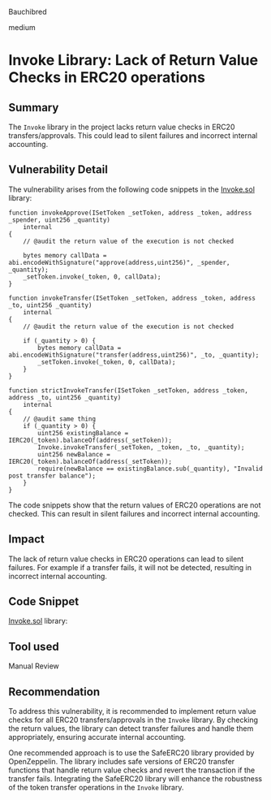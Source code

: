 Bauchibred

medium

# Invoke Library: Lack of Return Value Checks in ERC20 operations



## Summary

The `Invoke` library in the project lacks return value checks in ERC20 transfers/approvals. This could lead to silent failures and incorrect internal accounting.

## Vulnerability Detail

The vulnerability arises from the following code snippets in the [Invoke.sol](https://github.com/sherlock-audit/2023-05-Index/blob/3190057afd3085143a31746d65045a0d1bacc78c/index-protocol/contracts/protocol/lib/Invoke.sol#L1-L136) library:

```solidity
function invokeApprove(ISetToken _setToken, address _token, address _spender, uint256 _quantity)
    internal
{
    // @audit the return value of the execution is not checked

    bytes memory callData = abi.encodeWithSignature("approve(address,uint256)", _spender, _quantity);
    _setToken.invoke(_token, 0, callData);
}

function invokeTransfer(ISetToken _setToken, address _token, address _to, uint256 _quantity)
    internal
{
    // @audit the return value of the execution is not checked

    if (_quantity > 0) {
        bytes memory callData = abi.encodeWithSignature("transfer(address,uint256)", _to, _quantity);
        _setToken.invoke(_token, 0, callData);
    }
}

function strictInvokeTransfer(ISetToken _setToken, address _token, address _to, uint256 _quantity)
    internal
{
    // @audit same thing
    if (_quantity > 0) {
        uint256 existingBalance = IERC20(_token).balanceOf(address(_setToken));
        Invoke.invokeTransfer(_setToken, _token, _to, _quantity);
        uint256 newBalance = IERC20(_token).balanceOf(address(_setToken));
        require(newBalance == existingBalance.sub(_quantity), "Invalid post transfer balance");
    }
}
```

The code snippets show that the return values of ERC20 operations are not checked. This can result in silent failures and incorrect internal accounting.

## Impact

The lack of return value checks in ERC20 operations can lead to silent failures. For example if a transfer fails, it will not be detected, resulting in incorrect internal accounting.

## Code Snippet

[Invoke.sol](https://github.com/sherlock-audit/2023-05-Index/blob/3190057afd3085143a31746d65045a0d1bacc78c/index-protocol/contracts/protocol/lib/Invoke.sol#L1-L136) library:

## Tool used

Manual Review

## Recommendation

To address this vulnerability, it is recommended to implement return value checks for all ERC20 transfers/approvals in the `Invoke` library. By checking the return values, the library can detect transfer failures and handle them appropriately, ensuring accurate internal accounting.

One recommended approach is to use the SafeERC20 library provided by OpenZeppelin. The library includes safe versions of ERC20 transfer functions that handle return value checks and revert the transaction if the transfer fails. Integrating the SafeERC20 library will enhance the robustness of the token transfer operations in the `Invoke` library.
